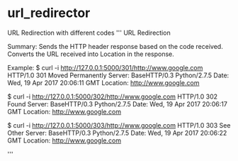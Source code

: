 # url_redirector
URL Redirection with different codes
'''
URL Redirection

Summary:
Sends the HTTP header response based on the code received.
Converts the URL received into Location in the response.

Example:
$ curl -i http://127.0.0.1:5000/301/http://www.google.com
HTTP/1.0 301 Moved Permanently
Server: BaseHTTP/0.3 Python/2.7.5
Date: Wed, 19 Apr 2017 20:06:11 GMT
Location: http://www.google.com

$ curl -i http://127.0.0.1:5000/302/http://www.google.com
HTTP/1.0 302 Found
Server: BaseHTTP/0.3 Python/2.7.5
Date: Wed, 19 Apr 2017 20:06:17 GMT
Location: http://www.google.com

$ curl -i http://127.0.0.1:5000/303/http://www.google.com
HTTP/1.0 303 See Other
Server: BaseHTTP/0.3 Python/2.7.5
Date: Wed, 19 Apr 2017 20:06:22 GMT
Location: http://www.google.com


'''
